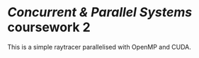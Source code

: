 # *Concurrent & Parallel Systems* coursework 2

This is a simple raytracer parallelised with OpenMP and CUDA.
